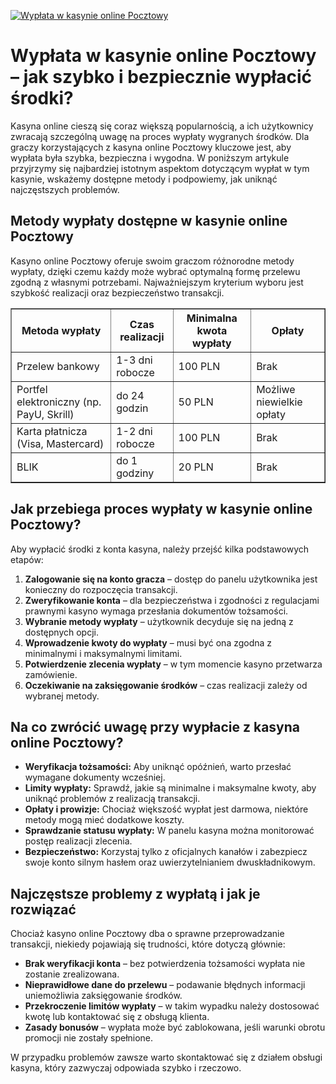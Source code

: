 [![Wypłata w kasynie online Pocztowy](https://123-caf.pages.dev/gitsignup.png)](https://vrmoo.ru/Bt82HjjY)

<h1>Wypłata w kasynie online Pocztowy – jak szybko i bezpiecznie wypłacić środki?</h1>  <p>Kasyna online cieszą się coraz większą popularnością, a ich użytkownicy zwracają szczególną uwagę na proces wypłaty wygranych środków. Dla graczy korzystających z kasyna online Pocztowy kluczowe jest, aby wypłata była szybka, bezpieczna i wygodna. W poniższym artykule przyjrzymy się najbardziej istotnym aspektom dotyczącym wypłat w tym kasynie, wskażemy dostępne metody i podpowiemy, jak uniknąć najczęstszych problemów.</p>  <h2>Metody wypłaty dostępne w kasynie online Pocztowy</h2>  <p>Kasyno online Pocztowy oferuje swoim graczom różnorodne metody wypłaty, dzięki czemu każdy może wybrać optymalną formę przelewu zgodną z własnymi potrzebami. Najważniejszym kryterium wyboru jest szybkość realizacji oraz bezpieczeństwo transakcji.</p>  <table border="1" cellpadding="8" cellspacing="0" style="border-collapse: collapse; width: 100%; max-width: 600px;">   <thead>     <tr>       <th>Metoda wypłaty</th>       <th>Czas realizacji</th>       <th>Minimalna kwota wypłaty</th>       <th>Opłaty</th>     </tr>   </thead>   <tbody>     <tr>       <td>Przelew bankowy</td>       <td>1-3 dni robocze</td>       <td>100 PLN</td>       <td>Brak</td>     </tr>     <tr>       <td>Portfel elektroniczny (np. PayU, Skrill)</td>       <td>do 24 godzin</td>       <td>50 PLN</td>       <td>Możliwe niewielkie opłaty</td>     </tr>     <tr>       <td>Karta płatnicza (Visa, Mastercard)</td>       <td>1-2 dni robocze</td>       <td>100 PLN</td>       <td>Brak</td>     </tr>     <tr>       <td>BLIK</td>       <td>do 1 godziny</td>       <td>20 PLN</td>       <td>Brak</td>     </tr>   </tbody> </table>  <h2>Jak przebiega proces wypłaty w kasynie online Pocztowy?</h2>  <p>Aby wypłacić środki z konta kasyna, należy przejść kilka podstawowych etapów:</p>  <ol>   <li><strong>Zalogowanie się na konto gracza</strong> – dostęp do panelu użytkownika jest konieczny do rozpoczęcia transakcji.</li>   <li><strong>Zweryfikowanie konta</strong> – dla bezpieczeństwa i zgodności z regulacjami prawnymi kasyno wymaga przesłania dokumentów tożsamości.</li>   <li><strong>Wybranie metody wypłaty</strong> – użytkownik decyduje się na jedną z dostępnych opcji.</li>   <li><strong>Wprowadzenie kwoty do wypłaty</strong> – musi być ona zgodna z minimalnymi i maksymalnymi limitami.</li>   <li><strong>Potwierdzenie zlecenia wypłaty</strong> – w tym momencie kasyno przetwarza zamówienie.</li>   <li><strong>Oczekiwanie na zaksięgowanie środków</strong> – czas realizacji zależy od wybranej metody.</li> </ol>  <h2>Na co zwrócić uwagę przy wypłacie z kasyna online Pocztowy?</h2>  <ul>   <li><strong>Weryfikacja tożsamości:</strong> Aby uniknąć opóźnień, warto przesłać wymagane dokumenty wcześniej.</li>   <li><strong>Limity wypłaty:</strong> Sprawdź, jakie są minimalne i maksymalne kwoty, aby uniknąć problemów z realizacją transakcji.</li>   <li><strong>Opłaty i prowizje:</strong> Chociaż większość wypłat jest darmowa, niektóre metody mogą mieć dodatkowe koszty.</li>   <li><strong>Sprawdzanie statusu wypłaty:</strong> W panelu kasyna można monitorować postęp realizacji zlecenia.</li>   <li><strong>Bezpieczeństwo:</strong> Korzystaj tylko z oficjalnych kanałów i zabezpiecz swoje konto silnym hasłem oraz uwierzytelnianiem dwuskładnikowym.</li> </ul>  <h2>Najczęstsze problemy z wypłatą i jak je rozwiązać</h2>  <p>Chociaż kasyno online Pocztowy dba o sprawne przeprowadzanie transakcji, niekiedy pojawiają się trudności, które dotyczą głównie:</p>  <ul>   <li><strong>Brak weryfikacji konta</strong> – bez potwierdzenia tożsamości wypłata nie zostanie zrealizowana.</li>   <li><strong>Nieprawidłowe dane do przelewu</strong> – podawanie błędnych informacji uniemożliwia zaksięgowanie środków.</li>   <li><strong>Przekroczenie limitów wypłaty</strong> – w takim wypadku należy dostosować kwotę lub kontaktować się z obsługą klienta.</li>   <li><strong>Zasady bonusów</strong> – wypłata może być zablokowana, jeśli warunki obrotu promocji nie zostały spełnione.</li> </ul>  <p>W przypadku problemów zawsze warto skontaktować się z działem obsługi kasyna, który zazwyczaj odpowiada szybko i rzeczowo.</p>